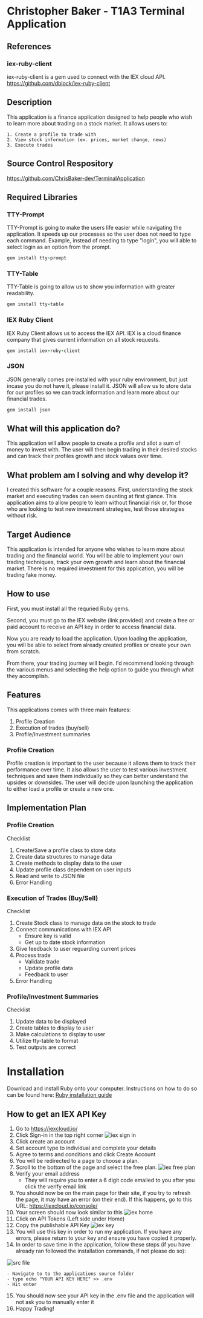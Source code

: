 # Christopher Baker - T1A3 Terminal Application


## References
### iex-ruby-client 
iex-ruby-client is a gem used to connect with the IEX cloud API. 
https://github.com/dblock/iex-ruby-client


## Description
This application is a finance application designed to help people who wish to learn more about trading on a stock market. It allows users to:

    1. Create a profile to trade with
    2. View stock information (ex. prices, market change, news)
    3. Execute trades

## Source Control Respository
https://github.com/ChrisBaker-dev/TerminalApplication



## Required Libraries
### TTY-Prompt
TTY-Prompt is going to make the users life easier while navigating the application. It speeds up our processes so the user does not need to type each command. Example, instead of needing to type "login", you will able to select login as an option from the prompt.
```ruby
gem install tty-prompt
```

### TTY-Table
TTY-Table is going to allow us to show you information with greater readability.
```ruby
gem install tty-table
```

### IEX Ruby Client
IEX Ruby Client allows us to access the IEX API. IEX is a cloud finance company that gives current information on all stock requests.
```ruby
gem install iex-ruby-client
```

### JSON
JSON generally comes pre installed with your ruby environment, but just incase you do not have it, please install it. JSON will allow us to store data for our profiles so we can track information and learn more about our financial trades.
```ruby
gem install json
```

## What will this application do?
This application will allow people to create a profile and allot a sum of money to invest with. The user will then begin trading in their desired stocks and can track their profiles growth and stock values over time.

## What problem am I solving and why develop it?
I created this software for a couple reasons. First, understanding the stock market and executing trades can seem daunting at first glance. This application aims to allow people to learn without financial risk or, for those who are looking to test new investment strategies, test those strategies without risk. 

## Target Audience
This application is intended for anyone who wishes to learn more about trading and the financial world. You will be able to implement your own trading techniques, track your own growth and learn about the financial market. There is no required investment for this application, you will be trading fake money.

## How to use
First, you must install all the requried Ruby gems.

Second, you must go to the IEX website (link provided) and create a free or paid account to receive an API key in order to access financial data.

Now you are ready to load the application.
Upon loading the application, you will be able to select from already created profiles or create your own from scratch. 

From there, your trading journey will begin. I'd recommend looking through the various menus and selecting the help option to guide you through what they accomplish.

## Features
This applications comes with three main features:
1. Profile Creation
2. Execution of trades (buy/sell)
3. Profile/Investment summaries

### Profile Creation
Profile creation is important to the user because it allows them to track their performance over time. It also allows the user to test various investment techniques and save them individually so they can better understand the upsides or downsides. The user will decide upon launching the application to either load a profile or create a new one. 


## Implementation Plan
### Profile Creation
Checklist
1. Create/Save a profile class to store data
2. Create data structures to manage data
3. Create methods to display data to the user
4. Update profile class dependent on user inputs
5. Read and write to JSON file
6. Error Handling

### Execution of Trades (Buy/Sell)
Checklist
1. Create Stock class to manage data on the stock to trade
2. Connect communications with IEX API
    - Ensure key is valid
    - Get up to date stock information
3. Give feedback to user reguarding current prices
4. Process trade
    - Validate trade
    - Update profile data
    - Feedback to user
5. Error Handling

### Profile/Investment Summaries
Checklist
1. Update data to be displayed
2. Create tables to display to user
3. Make calculations to display to user
4. Utilize tty-table to format
5. Test outputs are correct

# Installation

Download and install Ruby onto your computer. Instructions on how to do so can be found here: [Ruby installation guide](https://www.ruby-lang.org/en/documentation/installation/ "Ruby installation")




## How to get an IEX API Key

1. Go to https://iexcloud.io/
2. Click Sign-in in the top right corner
![iex sign in](/docs/iex-sign-in.png)
3. Click create an account
4. Set account type to individual and complete your details
5. Agree to terms and conditions and click Create Account
6. You will be redirected to a page to choose a plan.
7. Scroll to the bottom of the page and select the free plan.
![iex free plan](/docs/iex-free-plan.png)
8. Verify your email address
    - They will require you to enter a 6 digit code emailed to you after you click the verify email link
9. You should now be on the main page for their site, if you try to refresh the page, it may have an error (on their end). If this happens, go to this URL: https://iexcloud.io/console/
10. Your screen should now look similar to this
![iex home](/docs/iex-home.png)
11. Click on API Tokens (Left side under Home)
12. Copy the publishable API Key
![iex key](/docs/iex-key.png)
13. You will use this key in order to run my application. If you have any errors, please return to your key and ensure you have copied it properly.
14. In order to save time in the application, follow these steps (if you have already ran followed the installation commands, if not please do so):

![src file](/docs/src-file.png)

    - Navigate to to the applications source folder
    - type echo "YOUR API KEY HERE" >> .env
    - Hit enter
15. You should now see your API key in the .env file and the application will not ask you to manually enter it
16. Happy Trading!

